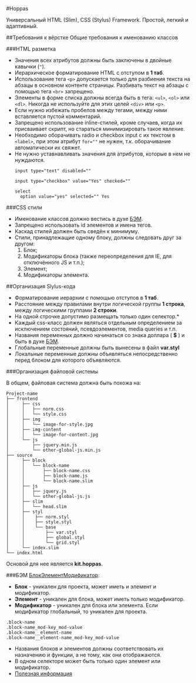 #Hoppas

Универсальный HTML (Slim), CSS (Stylus) Framework. Простой, легкий и адаптивный.

##Требования к вёрстке
Общие требования к именованию классов



###HTML разметка

* Значения всех атрибутов должны быть заключены в двойные кавычки (```"```).
* Иерархическое форматирование HTML c отступом в **1 таб**.
* Использование тега ```<p>``` допускается только для разбиения текста на абзацы в основном контенте страницы. Разбивать текст на абзацы с помощью тега ```<br>``` запрещено.
* Элементы в форме списка должны всегда быть в тега: ```<ul>```, ```<ol>``` или ```<dl>```. Никогда не используйте для этих целей ```<div>``` или ```<p>```.
* Если нужно избежать пробелов между тегами, между ними вставляется пустой комментарий.
* Запрещено использование inline-стилей, кроме случаев, когда их присваивает скрипт, но стараться минимизировать такое явление.
* Необходимо оборачивать radio и checkbox input с их текстом в ```<label>```, при этом атрибут ```for=""``` не нужен, т.к. оборачивание автоматически их свяжет.
* Не нужно уставнавливать значения для атрибутов, которые в нем не нуждаются.
  ```
  input type="text" disabled=""

  input type="checkbox" value="Yes" checked=""

  select
    option value="yes" selected="" Yes
  ```



###CSS стили

* Именование классов должно вестись в духе [БЭМ](#БЭМ).
* Запрещено использовать id элементов и имена тегов.
* Каскад стилей должен быть сведён к минимуму.
* Стили, принадлежащие одному блоку, должны следовать друг за другом:
  1. Блок;
  2. Модификаторы блока (также переопределения для IE, для отключённого JS и т.п.);
  3. Элемент;
  4. Модификаторы элемента.

##Организация Slylus-кода

* Форматирование иерархии с помощью отступов в **1 таб**.
* Расстояние между правилами внутри логической группы **1 строка**, между логическими группами **2 строки**.
* На одной строчке допустимо размещать только один селектор.*
* Каждый css-класс должен являться отдельным определением за исключением состояний, псевдоэлементов, media queries и т.п.
* Названия переменных должно начинаться со знака доллара ( **$** ) и быть в духе [БЭМ](#БЭМ).
* Глобальные переменные должны быть вынесены в файл **var.styl**
* Локальные переменные должны объявляться непосредственно перед блоком для которого объявляются.



###Организация файловой системы

В общем, файловая система должна быть похожа на:

```
Project-name
├── frontend
│     ├── css
│     │   ├── norm.css
│     │   └── style.css
│     ├── img
│     │   └── image-for-style.jpg
│     ├── img-content
│     │   └── image-for-content.jpg
│     └── js
│         ├── jquery.min.js
│         └── other-global-js.min.js
├── source
│     ├── block
│     │   └── block-name
│     │       ├── block-name.css
│     │       ├── block-name.js
│     │       └── block-name.slim
│     ├── js
│     │   ├── jquery.js
│     │   └── other-global-js.js
│     ├── slim
│     │   └── head.slim
│     ├── styl
│     │    ├── norm.styl
│     │    ├── style.styl
│     │    └── base
│     │        ├── var.styl
│     │        ├── global.styl
│     │        └── grid.styl
│     └── index.slim
└── index.html
```
Основой для нее является **kit.hoppas**.


###БЭМ
[БлокЭлементМодификатор](http://ru.bem.info/):

* **Блок** - уникален для проекта, может иметь и элемент и модификатор.
* **Элемент** - уникален для блока, может иметь только модификатор.
* **Модификатор** - уникален для блока или элемента. Если модификатор глобальный, то уникален для проекта.

```
.block-name
.block-name_mod-key_mod-value
.block-name__element-name
.block-name__element-name_mod-key_mod-value
```

* Названия блоков и элементов должны соответствовать их назначению и функции, а не тому, как они отображаются.
* В одном селекторе может быть только один элемент или модификатор.
* [Полезная информация](http://bemclub-in.herokuapp.com/#b-e-m)
